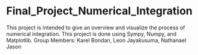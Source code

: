 # Final_Project_Numerical_Integration
This project is intended to give an overview and visualize the process of numerical integration. This project is done using Sympy, Numpy, and Matplotlib.
Group Members: Karel Bondan, Leon Jayakusuma, Nathanael Jason


